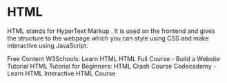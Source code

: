 # HTML

HTML stands for HyperText Markup . It is used on the frontend and gives the structure to the webpage which you can style using CSS and make interactive using JavaScript.

<ResourceGroupTitle>Free Content</ResourceGroupTitle>
<BadgeLink badgeText='Read' href='https://www.w3schools.com/html/html_intro.asp'>W3Schools: Learn HTML</BadgeLink>
<BadgeLink badgeText='Course' colorScheme='green' href='https://www.youtube.com/watch?v=pQN-pnXPaVg'>HTML Full Course - Build a Website Tutorial</BadgeLink>
<BadgeLink badgeText='Course' colorScheme='green' href='https://www.youtube.com/watch?v=qz0aGYrrlhU'>HTML Tutorial for Beginners: HTML Crash Course</BadgeLink>
<BadgeLink badgeText='Course' colorScheme='green' href='https://www.codecademy.com/learn/learn-html'>Codecademy - Learn HTML</BadgeLink>
<BadgeLink badgeText='Course' colorScheme='green' href='https://github.com/denysdovhan/learnyouhtml'>Interactive HTML Course</BadgeLink>
